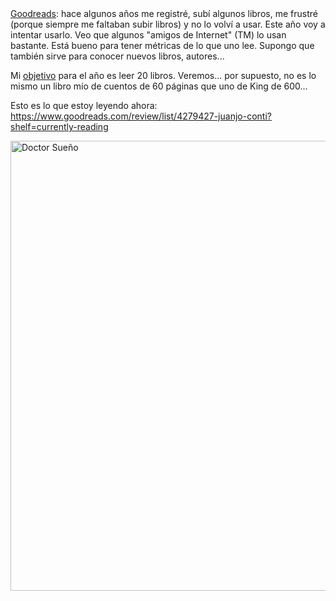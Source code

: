 <html><body><a href="https://www.goodreads.com/" target="_blank">Goodreads</a>: hace algunos años me registré, subí algunos libros, me frustré (porque siempre me faltaban subir libros) y no lo volví a usar. Este año voy a intentar usarlo. Veo que algunos "amigos de Internet" (TM) lo usan bastante. Está bueno para tener métricas de lo que uno lee. Supongo que también sirve para conocer nuevos libros, autores...



Mi <a href="https://www.goodreads.com/challenges/1914-2014-reading-challenge" target="_blank">objetivo</a> para el año es leer 20 libros. Veremos... por supuesto, no es lo mismo un libro mío de cuentos de 60 páginas que uno de King de 600...



Esto es lo que estoy leyendo ahora: <a href="https://www.goodreads.com/review/list/4279427-juanjo-conti?shelf=currently-reading" target="_blank">https://www.goodreads.com/review/list/4279427-juanjo-conti?shelf=currently-reading</a>



<a href="/wp-content/uploads/2014/01/drsleep2.jpg"><img class="aligncenter size-full wp-image-4649" alt="Doctor Sueño" src="/wp-content/uploads/2014/01/drsleep2.jpg" width="960" height="720"></a></body></html>
